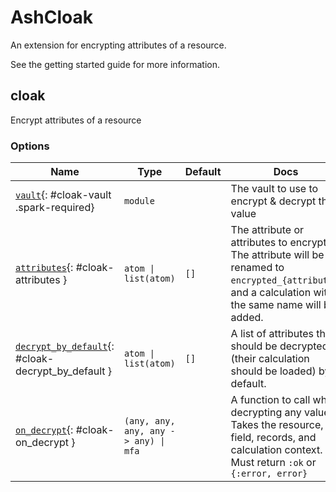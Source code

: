 <!--
This file was generated by Spark. Do not edit it by hand.
-->
# AshCloak

An extension for encrypting attributes of a resource.

See the getting started guide for more information.


## cloak
Encrypt attributes of a resource






### Options

| Name | Type | Default | Docs |
|------|------|---------|------|
| [`vault`](#cloak-vault){: #cloak-vault .spark-required} | `module` |  | The vault to use to encrypt & decrypt the value |
| [`attributes`](#cloak-attributes){: #cloak-attributes } | `atom \| list(atom)` | `[]` | The attribute or attributes to encrypt. The attribute will be renamed to `encrypted_{attribute}`, and a calculation with the same name will be added. |
| [`decrypt_by_default`](#cloak-decrypt_by_default){: #cloak-decrypt_by_default } | `atom \| list(atom)` | `[]` | A list of attributes that should be decrypted (their calculation should be loaded) by default. |
| [`on_decrypt`](#cloak-on_decrypt){: #cloak-on_decrypt } | `(any, any, any, any -> any) \| mfa` |  | A function to call when decrypting any value. Takes the resource, field, records, and calculation context. Must return `:ok` or `{:error, error}` |







<style type="text/css">.spark-required::after { content: "*"; color: red !important; }</style>
